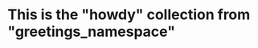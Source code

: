 This is the "howdy" collection from "greetings_namespace"
=========================================================
